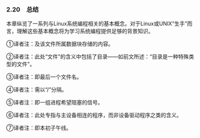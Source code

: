 ### 2.20　总结

本章纵览了一系列与Linux系统编程相关的基本概念。对于Linux或UNIX“生手”而言，理解这些基本概念将为学习系统编程提供足够的背景知识。

①译者注：及该文件所属数据块存储的内容。

②译者注：此处“文件”的含义中包括了目录——如前文所述：“目录是一种特殊类型的文件”。

③译者注：即最后一个文件名。

④译者注：需以“/”分隔。

⑤译者注：即一组进程希望阻塞的信号。

⑥译者注：此处专指与主设备相连的程序，而非设备驱动程序之类的含义。

⑦译者注：即本初子午线。



